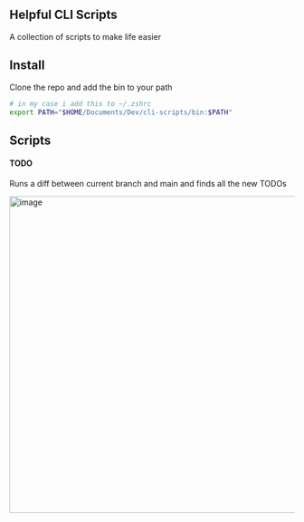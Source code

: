 ## Helpful CLI Scripts

A collection of scripts to make life easier

## Install

Clone the repo and add the bin to your path

```bash
# in my case i add this to ~/.zshrc
export PATH="$HOME/Documents/Dev/cli-scripts/bin:$PATH"
```

## Scripts

#### TODO

Runs a diff between current branch and main and finds all the new TODOs

<img width="559" alt="image" src="https://github.com/user-attachments/assets/a99e57c7-87a6-4a4c-a5fc-970db6b0934e">

